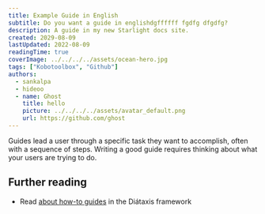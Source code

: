 ```yaml
---
title: Example Guide in English
subtitle: Do you want a guide in englishdgffffff fgdfg dfgdfg?
description: A guide in my new Starlight docs site.
created: 2029-08-09
lastUpdated: 2022-08-09
readingTime: true
coverImage: ../../../../assets/ocean-hero.jpg
tags: ["Kobotoolbox", "Github"]
authors:
  - sankalpa
  - hideoo
  - name: Ghost
    title: hello
    picture: ../../../../assets/avatar_default.png
    url: https://github.com/ghost
---
```


Guides lead a user through a specific task they want to accomplish, often with a sequence of steps.
Writing a good guide requires thinking about what your users are trying to do.

## Further reading

- Read [about how-to guides](https://diataxis.fr/how-to-guides/) in the Diátaxis framework
